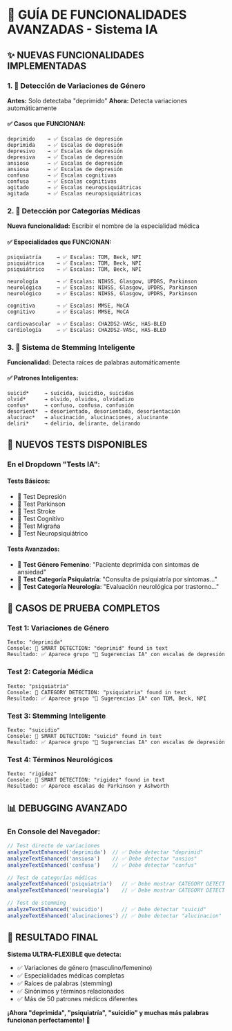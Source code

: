 # 🚀 GUÍA DE FUNCIONALIDADES AVANZADAS - Sistema IA

## ✨ **NUEVAS FUNCIONALIDADES IMPLEMENTADAS**

### 1. **🔄 Detección de Variaciones de Género**

**Antes:** Solo detectaba "deprimido"
**Ahora:** Detecta variaciones automáticamente

#### ✅ **Casos que FUNCIONAN:**
```
deprimido    → ✅ Escalas de depresión
deprimida    → ✅ Escalas de depresión  
depresivo    → ✅ Escalas de depresión
depresiva    → ✅ Escalas de depresión
ansioso      → ✅ Escalas de depresión
ansiosa      → ✅ Escalas de depresión
confuso      → ✅ Escalas cognitivas
confusa      → ✅ Escalas cognitivas
agitado      → ✅ Escalas neuropsiquiátricas
agitada      → ✅ Escalas neuropsiquiátricas
```

### 2. **🏥 Detección por Categorías Médicas**

**Nueva funcionalidad:** Escribir el nombre de la especialidad médica

#### ✅ **Especialidades que FUNCIONAN:**
```
psiquiatría     → ✅ Escalas: TDM, Beck, NPI
psiquiátrica    → ✅ Escalas: TDM, Beck, NPI
psiquiátrico    → ✅ Escalas: TDM, Beck, NPI

neurología      → ✅ Escalas: NIHSS, Glasgow, UPDRS, Parkinson
neurológica     → ✅ Escalas: NIHSS, Glasgow, UPDRS, Parkinson
neurológico     → ✅ Escalas: NIHSS, Glasgow, UPDRS, Parkinson

cognitiva       → ✅ Escalas: MMSE, MoCA
cognitivo       → ✅ Escalas: MMSE, MoCA

cardiovascular  → ✅ Escalas: CHA2DS2-VASc, HAS-BLED
cardiología     → ✅ Escalas: CHA2DS2-VASc, HAS-BLED
```

### 3. **🎯 Sistema de Stemming Inteligente**

**Funcionalidad:** Detecta raíces de palabras automáticamente

#### ✅ **Patrones Inteligentes:**
```
suicid*     → suicida, suicidio, suicidas
olvid*      → olvido, olvidos, olvidadizo
confus*     → confuso, confusa, confusión
desorient*  → desorientado, desorientada, desorientación
alucinac*   → alucinación, alucinaciones, alucinante
deliri*     → delirio, delirante, delirando
```

## 🧪 **NUEVOS TESTS DISPONIBLES**

### **En el Dropdown "Tests IA":**

#### **Tests Básicos:**
- 🧠 Test Depresión
- 🤲 Test Parkinson  
- 🧬 Test Stroke
- 🧩 Test Cognitivo
- 💆 Test Migraña
- 👤 Test Neuropsiquiátrico

#### **Tests Avanzados:**
- 👩 **Test Género Femenino**: "Paciente deprimida con síntomas de ansiedad"
- 🏥 **Test Categoría Psiquiatría**: "Consulta de psiquiatría por síntomas..."
- 🧠 **Test Categoría Neurología**: "Evaluación neurológica por trastorno..."

## 🔬 **CASOS DE PRUEBA COMPLETOS**

### **Test 1: Variaciones de Género**
```
Texto: "deprimida"
Console: 🎯 SMART DETECTION: "deprimid" found in text
Resultado: ✅ Aparece grupo "🤖 Sugerencias IA" con escalas de depresión
```

### **Test 2: Categoría Médica**
```
Texto: "psiquiatría"
Console: 🏥 CATEGORY DETECTION: "psiquiatria" found in text
Resultado: ✅ Aparece grupo "🤖 Sugerencias IA" con TDM, Beck, NPI
```

### **Test 3: Stemming Inteligente**
```
Texto: "suicidio"
Console: 🎯 SMART DETECTION: "suicid" found in text
Resultado: ✅ Aparece grupo "🤖 Sugerencias IA" con escalas de depresión
```

### **Test 4: Términos Neurológicos**
```
Texto: "rigidez"
Console: 🎯 SMART DETECTION: "rigidez" found in text
Resultado: ✅ Aparece escalas de Parkinson y Ashworth
```

## 📊 **DEBUGGING AVANZADO**

### **En Console del Navegador:**
```javascript
// Test directo de variaciones
analyzeTextEnhanced('deprimida')  // ✅ Debe detectar "deprimid"
analyzeTextEnhanced('ansiosa')    // ✅ Debe detectar "ansios"
analyzeTextEnhanced('confusa')    // ✅ Debe detectar "confus"

// Test de categorías médicas
analyzeTextEnhanced('psiquiatría')   // ✅ Debe mostrar CATEGORY DETECTION
analyzeTextEnhanced('neurología')    // ✅ Debe mostrar CATEGORY DETECTION

// Test de stemming
analyzeTextEnhanced('suicidio')      // ✅ Debe detectar "suicid"
analyzeTextEnhanced('alucinaciones') // ✅ Debe detectar "alucinacion"
```

## 🎯 **RESULTADO FINAL**

**Sistema ULTRA-FLEXIBLE que detecta:**
- ✅ Variaciones de género (masculino/femenino)
- ✅ Especialidades médicas completas
- ✅ Raíces de palabras (stemming)
- ✅ Sinónimos y términos relacionados
- ✅ Más de 50 patrones médicos diferentes

**¡Ahora "deprimida", "psiquiatría", "suicidio" y muchas más palabras funcionan perfectamente!** 🚀